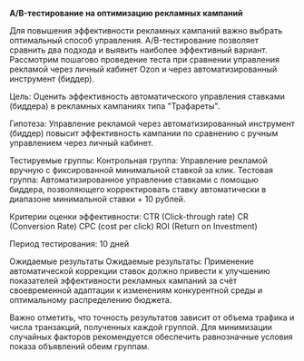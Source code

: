 **A/B-тестирование на оптимизацию рекламных кампаний**

Для повышения эффективности рекламных кампаний важно выбрать оптимальный способ управления. A/B-тестирование позволяет сравнить два подхода и выявить наиболее эффективный вариант. Рассмотрим пошагово проведение теста при сравнении управления рекламой через личный кабинет Ozon и через автоматизированный инструмент (биддер).

Цель: 
Оценить эффективность автоматического управления ставками (биддера) в рекламных кампаниях типа "Трафареты".

Гипотеза:
Управление рекламой через автоматизированный инструмент (биддер) повысит эффективность кампании по сравнению с ручным управлением через личный кабинет.

Тестируемые группы:
Контрольная группа: Управление рекламой вручную с фиксированной минимальной ставкой за клик.
Тестовая группа: Автоматизированное управление ставками с помощью биддера, позволяющего корректировать ставку автоматически в диапазоне минимальной ставки + 10 рублей.

Критерии оценки эффективности:
CTR (Click-through rate)
CR (Conversion Rate)
CPC (cost per click)
ROI (Return on Investment)

Период тестирования: 10 дней

Ожидаемые результаты Ожидаемые результаты:
Применение автоматической коррекции ставок должно привести к улучшению показателей эффективности рекламных кампаний за счёт своевременной адаптации к изменениям конкурентной среды и оптимальному распределению бюджета.

Важно отметить, что точность результатов зависит от объема трафика и числа транзакций, полученных каждой группой. Для минимизации случайных факторов рекомендуется обеспечить равнозначные условия показа объявлений обеим группам.

